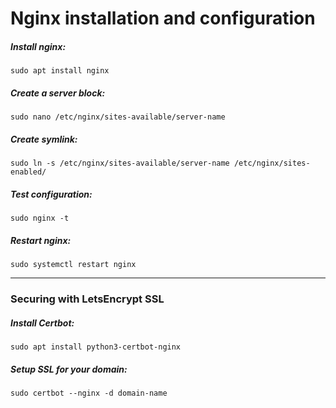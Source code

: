 # Nginx installation and configuration

##### Install nginx:

`sudo apt install nginx`

##### Create a server block:

`sudo nano /etc/nginx/sites-available/server-name`

##### Create symlink:

`sudo ln -s /etc/nginx/sites-available/server-name /etc/nginx/sites-enabled/`

##### Test configuration:

`sudo nginx -t`

##### Restart nginx:

`sudo systemctl restart nginx`


---

### Securing with LetsEncrypt SSL

##### Install Certbot:

`sudo apt install python3-certbot-nginx`

##### Setup SSL for your domain:

`sudo certbot --nginx -d domain-name`



